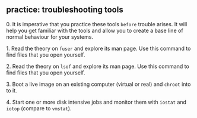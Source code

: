 ## practice: troubleshooting tools

0\. It is imperative that you practice these tools `before` trouble
arises. It will help you get familiar with the tools and allow you to
create a base line of normal behaviour for your systems.

1\. Read the theory on `fuser` and explore its man page. Use this
command to find files that you open yourself.

2\. Read the theory on `lsof` and explore its man page. Use this command
to find files that you open yourself.

3\. Boot a live image on an existing computer (virtual or real) and
`chroot` into to it.

4\. Start one or more disk intensive jobs and monitor them with `iostat`
and `iotop` (compare to `vmstat`).


